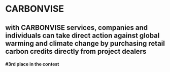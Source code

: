 <h1>CARBONVISE</h1>
<h2>with CARBONVISE services, companies and individuals can take direct action against global warming and climate change by purchasing retail carbon credits directly from project dealers</h2>
<h4>#3rd place in the contest</h4>
